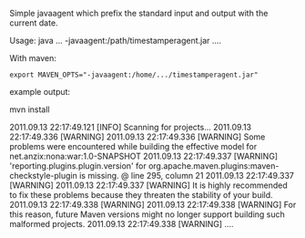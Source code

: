 Simple javaagent which prefix the standard input and output with the current date.

Usage:
    java ... -javaagent:/path/timestamperagent.jar ....
    
With maven:

    export MAVEN_OPTS="-javaagent:/home/.../timestamperagent.jar"

example output:

mvn install

2011.09.13 22:17:49.121 [INFO] Scanning for projects...
2011.09.13 22:17:49.336 [WARNING] 
2011.09.13 22:17:49.336 [WARNING] Some problems were encountered while building the effective model for net.anzix:nona:war:1.0-SNAPSHOT
2011.09.13 22:17:49.337 [WARNING] 'reporting.plugins.plugin.version' for org.apache.maven.plugins:maven-checkstyle-plugin is missing. @ line 295, column 21
2011.09.13 22:17:49.337 [WARNING] 
2011.09.13 22:17:49.337 [WARNING] It is highly recommended to fix these problems because they threaten the stability of your build.
2011.09.13 22:17:49.338 [WARNING] 
2011.09.13 22:17:49.338 [WARNING] For this reason, future Maven versions might no longer support building such malformed projects.
2011.09.13 22:17:49.338 [WARNING]
....